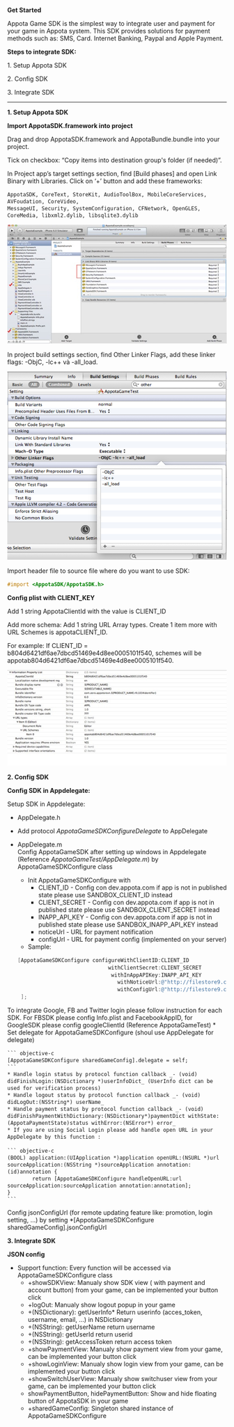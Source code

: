 **Get Started**

Appota Game SDK is the simplest way to integrate user and payment for
your game in Appota system. This SDK provides solutions for payment
methods such as: SMS, Card. Internet Banking, Paypal and Apple Payment.

**Steps to integrate SDK:**

​1. Setup Appota SDK

​2. Config SDK

​3. Integrate SDK

-------------------------------

**1. Setup Appota SDK**

**Import AppotaSDK.framework into project**

Drag and drop AppotaSDK.framework and AppotaBundle.bundle into your project.

Tick on checkbox: “Copy items into destination group's folder (if needed)”.

In Project app’s target settings section, find [Build phases] and open
Link Binary with Libraries. Click on ‘+’ button and add these frameworks:

```
AppotaSDK, CoreText, StoreKit, AudioToolBox, MobileCoreServices, AVFoudation, CoreVideo,
MessageUI, Security, SystemConfiguration, CFNetwork, OpenGLES, CoreMedia, libxml2.dylib, libsqlite3.dylib
```

![](docs/vn/step1.jpg)

In project build settings section, find Other Linker Flags, add these linker flags: -ObjC, -lc++ và -all_load.

![](docs/vn/step2.jpg)

Import header file to source file where do you want to use SDK:

``` objective-c
#import <AppotaSDK/AppotaSDK.h>
```

**Config plist with CLIENT_KEY**

Add 1 string AppotaClientId with the value is CLIENT_ID

Add more schema: Add 1 string URL Array types. Create 1 item more with URL Schemes is appotaCLIENT_ID.

For example: If CLIENT_ID = b804d6421df6ae7dbcd51469e4d8ee0005101f540,
schemes will be appotab804d6421df6ae7dbcd51469e4d8ee0005101f540.

![](docs/vn/step3.jpg)
 
**2. Config SDK**

**Config SDK in Appdelegate:**

Setup SDK in Appdelegate:
- AppDelegate.h
- Add protocol *AppotaGameSDKConfigureDelegate* to AppDelegate
- AppDelegate.m			
Config AppotaGameSDK after setting up windows in Appdelegate (Reference *AppotaGameTest/AppDelegate.m*) by AppotaGameSDKConfigure class
	* Init AppotaGameSDKConfigure with 
		* CLIENT_ID - Config con dev.appota.com if app is not in published state please use SANDBOX_CLIENT_ID instead
		* CLIENT_SECRET - Config con dev.appota.com if app is not in published state please use SANDBOX_CLIENT_SECRET instead
		* INAPP_API_KEY - Config con dev.appota.com if app is not in published state please use SANDBOX_INAPP_API_KEY instead
		* noticeUrl - URL for payment notification
		* configUrl - URL for payment config (implemented on your server)
	* Sample:
	
	``` objective-c
    [AppotaGameSDKConfigure configureWithClientID:CLIENT_ID
                                 withClientSecret:CLIENT_SECRET
                                  withInAppAPIKey:INAPP_API_KEY
                                    withNoticeUrl:@"http://filestore9.com/test.php"
                                    withConfigUrl:@"http://filestore9.com/config.php"
     ];
	```
To integrate Google, FB and Twitter login please follow instruction for each SDK. For FBSDK please config Info.plist and FacebookAppID, for GoogleSDK please config googleClientId (Reference AppotaGameTest)
	* Set delegate for AppotaGameSDKConfigure (shoul use AppDelegate for delegate)
	
	``` objective-c
    [AppotaGameSDKConfigure sharedGameConfig].delegate = self;	
	```		
	* Handle login status by protocol function callback _- (void) didFinishLogin:(NSDictionary *)userInfoDict_ (UserInfo dict can be used for verification process)
	* Handle logout status by protocol function callback _- (void) didLogOut:(NSString*) userName_
	* Handle payment status by protocol function callback _- (void) didFinishPaymentWithDictionary:(NSDictionary*)paymentDict withState:(AppotaPaymentState)status withError:(NSError*) error_
	* If you are using Social Login please add handle open URL in your AppDelegate by this function :
		
	``` objective-c
	(BOOL) application:(UIApplication *)application openURL:(NSURL *)url sourceApplication:(NSString *)sourceApplication annotation:(id)annotation {
    		return [AppotaGameSDKConfigure handleOpenURL:url sourceApplication:sourceApplication annotation:annotation];
	}
	```
Config jsonConfigUrl (for remote updating feature like: promotion, login setting, …) by setting *[AppotaGameSDKConfigure sharedGameConfig].jsonConfigUrl

**3. Integrate SDK**

__JSON config__

- Support function: Every function will be accessed via AppotaGameSDKConfigure class	
	* +showSDKView: Manualy show SDK view ( with payment and account button) from your game, can be implemented your button click
	* +logOut: Manualy show logout popup in your game
	* +(NSDictionary): getUserInfo* Return userinfo (acces_token, username, email, …) in NSDictionary
	* +(NSString): getUserName return username
	* +(NSString): getUserId return userid
	* +(NSString): getAccessToken return access token	
	* +showPaymentView: Manualy show payment view from your game, can be implemented your button click
	* +showLoginView: Manualy show login view from your game, can be implemented your button click
	* +showSwitchUserView: Manualy show switchuser view from your game, can be implemented your button click	
	* showPaymentButton, hidePaymentButton: Show and hide floating button of AppotaSDK in your game
	* +sharedGameConfig: Singleton shared instance of AppotaGameSDKConfigure
